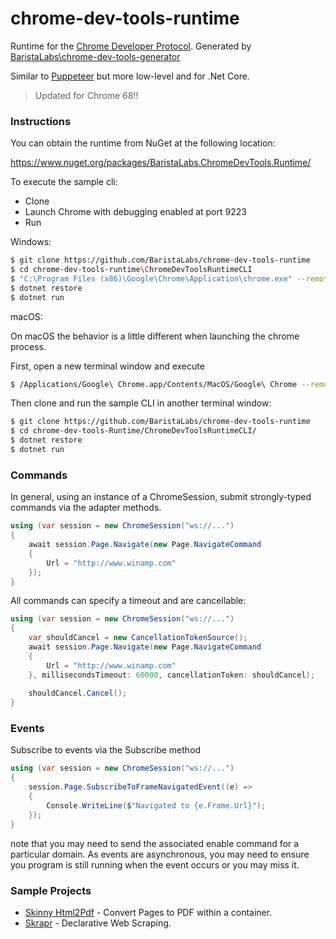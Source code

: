 # chrome-dev-tools-runtime
Runtime for the [Chrome Developer Protocol](https://developer.chrome.com/devtools/docs/debugger-protocol). Generated by [BaristaLabs\chrome-dev-tools-generator](https://github.com/BaristaLabs/chrome-dev-tools-generator)

Similar to [Puppeteer](https://github.com/GoogleChrome/puppeteer) but more low-level and for .Net Core.
> Updated for Chrome 68!!


### Instructions

You can obtain the runtime from NuGet at the following location: 

https://www.nuget.org/packages/BaristaLabs.ChromeDevTools.Runtime/

To execute the sample cli:

 - Clone
 - Launch Chrome with debugging enabled at port 9223
 - Run

Windows: 
``` bash
$ git clone https://github.com/BaristaLabs/chrome-dev-tools-runtime
$ cd chrome-dev-tools-runtime\ChromeDevToolsRuntimeCLI
$ "C:\Program Files (x86)\Google\Chrome\Application\chrome.exe" --remote-debugging-port=9223
$ dotnet restore
$ dotnet run
```

macOS:

On macOS the behavior is a little different when launching the chrome process.

First, open a new terminal window and execute
``` bash
$ /Applications/Google\ Chrome.app/Contents/MacOS/Google\ Chrome --remote-debugging-port=9223 --user-data-dir=remote-profile
```

Then clone and run the sample CLI in another terminal window:
``` bash
$ git clone https://github.com/BaristaLabs/chrome-dev-tools-runtime
$ cd chrome-dev-tools-Runtime/ChromeDevToolsRuntimeCLI/
$ dotnet restore
$ dotnet run
```

### Commands

In general, using an instance of a ChromeSession, submit strongly-typed commands via the adapter methods.

``` CS
using (var session = new ChromeSession("ws://...")
{
    await session.Page.Navigate(new Page.NavigateCommand
    {
        Url = "http://www.winamp.com"
    });
}
```

All commands can specify a timeout and are cancellable:
``` CS
using (var session = new ChromeSession("ws://...")
{
    var shouldCancel = new CancellationTokenSource();
    await session.Page.Navigate(new Page.NavigateCommand
    {
        Url = "http://www.winamp.com"
    }, millisecondsTimeout: 60000, cancellationToken: shouldCancel);
    
    shouldCancel.Cancel();
}
```
### Events

Subscribe to events via the Subscribe method

``` CS
using (var session = new ChromeSession("ws://...")
{
    session.Page.SubscribeToFrameNavigatedEvent((e) =>
    {
        Console.WriteLine($"Navigated to {e.Frame.Url}");
    });
}
```

note that you may need to send the associated enable command for a particular domain.
As events are asynchronous, you may need to ensure you program is still running when the event occurs or you may miss it.

### Sample Projects

 - [Skinny Html2Pdf](https://github.com/baristalabs/skinny-html2pdf) - Convert Pages to PDF within a container.
 - [Skrapr](https://github.com/BaristaLabs/skrapr) - Declarative Web Scraping.


